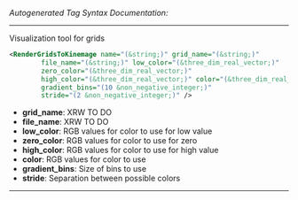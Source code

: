 _Autogenerated Tag Syntax Documentation:_

---
Visualization tool for grids

```xml
<RenderGridsToKinemage name="(&string;)" grid_name="(&string;)"
        file_name="(&string;)" low_color="(&three_dim_real_vector;)"
        zero_color="(&three_dim_real_vector;)"
        high_color="(&three_dim_real_vector;)" color="(&three_dim_real_vector;)"
        gradient_bins="(10 &non_negative_integer;)"
        stride="(2 &non_negative_integer;)" />
```

-   **grid_name**: XRW TO DO
-   **file_name**: XRW TO DO
-   **low_color**: RGB values for color to use for low value
-   **zero_color**: RGB values for color to use for zero
-   **high_color**: RGB values for color to use for high value
-   **color**: RGB values for color to use
-   **gradient_bins**: Size of bins to use
-   **stride**: Separation between possible colors

---

